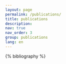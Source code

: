 ```yaml
---
layout: page
permalink: /publications/
title: publications
description: 
nav: true
nav_order: 3
group: publications
lang: en
---
```


<!-- _pages/publications.md -->
<div class="publications">

{% bibliography %}

</div>
